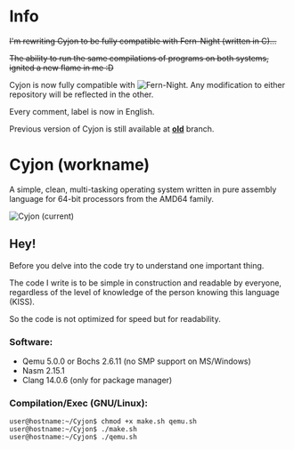 # Info

~~I'm rewriting Cyjon to be fully compatible with Fern-Night (written in C)...~~

~~The ability to run the same compilations of programs on both systems, ignited a new flame in me :D~~

Cyjon is now fully compatible with ![Fern-Night](https://github.com/CorruptedByCPU/Fern-Night/). Any modification to either repository will be reflected in the other.

Every comment, label is now in English.

Previous version of Cyjon is still available at **[old](https://github.com/CorruptedByCPU/Cyjon/tree/old)** branch.

# Cyjon (workname)

A simple, clean, multi-tasking operating system written in pure assembly language for 64-bit processors from the AMD64 family.

![Cyjon (current)](https://blackdev.org/shot/os.png)

## Hey!

Before you delve into the code try to understand one important thing.

The code I write is to be simple in construction and readable by everyone, regardless of the level of knowledge of the person knowing this language (KISS).

So the code is not optimized for speed but for readability.

### Software:

  - Qemu 5.0.0 or Bochs 2.6.11 (no SMP support on MS/Windows)
  - Nasm 2.15.1
  - Clang 14.0.6 (only for package manager)

### Compilation/Exec (GNU/Linux):

	user@hostname:~/Cyjon$ chmod +x make.sh qemu.sh
	user@hostname:~/Cyjon$ ./make.sh
	user@hostname:~/Cyjon$ ./qemu.sh
